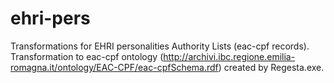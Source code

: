 ehri-pers
=========

Transformations for EHRI personalities Authority Lists (eac-cpf records). Transformation to eac-cpf ontology (http://archivi.ibc.regione.emilia-romagna.it/ontology/EAC-CPF/eac-cpfSchema.rdf) created by Regesta.exe. 
